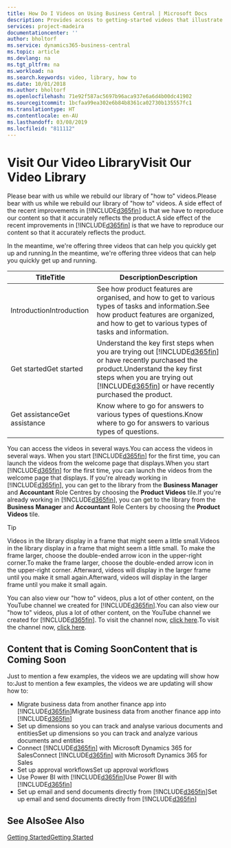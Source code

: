 ```yaml
---
title: How Do I Videos on Using Business Central | Microsoft Docs
description: Provides access to getting-started videos that illustrate how to do common tasks.
services: project-madeira
documentationcenter: ''
author: bholtorf
ms.service: dynamics365-business-central
ms.topic: article
ms.devlang: na
ms.tgt_pltfrm: na
ms.workload: na
ms.search.keywords: video, library, how to
ms.date: 10/01/2018
ms.author: bholtorf
ms.openlocfilehash: 71e92f587ac5697b96aca937e6a6d4b00dc41902
ms.sourcegitcommit: 1bcfaa99ea302e6b84b8361ca02730b135557fc1
ms.translationtype: HT
ms.contentlocale: en-AU
ms.lasthandoff: 03/08/2019
ms.locfileid: "811112"
---
```

# <a name="visit-our-video-library"></a><span data-ttu-id="0d7d2-103">Visit Our Video Library</span><span class="sxs-lookup"><span data-stu-id="0d7d2-103">Visit Our Video Library</span></span>
<span data-ttu-id="0d7d2-104">Please bear with us while we rebuild our library of "how to" videos.</span><span class="sxs-lookup"><span data-stu-id="0d7d2-104">Please bear with us while we rebuild our library of "how to" videos.</span></span> <span data-ttu-id="0d7d2-105">A side effect of the recent improvements in [!INCLUDE[d365fin](includes/d365fin_md.md)] is that we have to reproduce our content so that it accurately reflects the product.</span><span class="sxs-lookup"><span data-stu-id="0d7d2-105">A side effect of the recent improvements in [!INCLUDE[d365fin](includes/d365fin_md.md)] is that we have to reproduce our content so that it accurately reflects the product.</span></span> 

<span data-ttu-id="0d7d2-106">In the meantime, we're offering three videos that can help you quickly get up and running.</span><span class="sxs-lookup"><span data-stu-id="0d7d2-106">In the meantime, we're offering three videos that can help you quickly get up and running.</span></span>

|<span data-ttu-id="0d7d2-107">Title</span><span class="sxs-lookup"><span data-stu-id="0d7d2-107">Title</span></span>|<span data-ttu-id="0d7d2-108">Description</span><span class="sxs-lookup"><span data-stu-id="0d7d2-108">Description</span></span>|
|----|----|
|<span data-ttu-id="0d7d2-109">Introduction</span><span class="sxs-lookup"><span data-stu-id="0d7d2-109">Introduction</span></span>|<span data-ttu-id="0d7d2-110">See how product features are organised, and how to get to various types of tasks and information.</span><span class="sxs-lookup"><span data-stu-id="0d7d2-110">See how product features are organized, and how to get to various types of tasks and information.</span></span>|
|<span data-ttu-id="0d7d2-111">Get started</span><span class="sxs-lookup"><span data-stu-id="0d7d2-111">Get started</span></span>|<span data-ttu-id="0d7d2-112">Understand the key first steps when you are trying out [!INCLUDE[d365fin](includes/d365fin_md.md)] or have recently purchased the product.</span><span class="sxs-lookup"><span data-stu-id="0d7d2-112">Understand the key first steps when you are trying out [!INCLUDE[d365fin](includes/d365fin_md.md)] or have recently purchased the product.</span></span> |
|<span data-ttu-id="0d7d2-113">Get assistance</span><span class="sxs-lookup"><span data-stu-id="0d7d2-113">Get assistance</span></span>|<span data-ttu-id="0d7d2-114">Know where to go for answers to various types of questions.</span><span class="sxs-lookup"><span data-stu-id="0d7d2-114">Know where to go for answers to various types of questions.</span></span>|

<span data-ttu-id="0d7d2-115">You can access the videos in several ways.</span><span class="sxs-lookup"><span data-stu-id="0d7d2-115">You can access the videos in several ways.</span></span> <span data-ttu-id="0d7d2-116">When you start [!INCLUDE[d365fin](includes/d365fin_md.md)] for the first time, you can launch the videos from the welcome page that displays.</span><span class="sxs-lookup"><span data-stu-id="0d7d2-116">When you start [!INCLUDE[d365fin](includes/d365fin_md.md)] for the first time, you can launch the videos from the welcome page that displays.</span></span> <span data-ttu-id="0d7d2-117">If you're already working in [!INCLUDE[d365fin](includes/d365fin_md.md)], you can get to the library from the **Business Manager** and **Accountant** Role Centres by choosing the **Product Videos** tile.</span><span class="sxs-lookup"><span data-stu-id="0d7d2-117">If you're already working in [!INCLUDE[d365fin](includes/d365fin_md.md)], you can get to the library from the **Business Manager** and **Accountant** Role Centers by choosing the **Product Videos** tile.</span></span> 

> [!Tip]  
> <span data-ttu-id="0d7d2-118">Videos in the library display in a frame that might seem a little small.</span><span class="sxs-lookup"><span data-stu-id="0d7d2-118">Videos in the library display in a frame that might seem a little small.</span></span> <span data-ttu-id="0d7d2-119">To make the frame larger, choose the double-ended arrow icon in the upper-right corner.</span><span class="sxs-lookup"><span data-stu-id="0d7d2-119">To make the frame larger, choose the double-ended arrow icon in the upper-right corner.</span></span> <span data-ttu-id="0d7d2-120">Afterward, videos will display in the larger frame until you make it small again.</span><span class="sxs-lookup"><span data-stu-id="0d7d2-120">Afterward, videos will display in the larger frame until you make it small again.</span></span>

<span data-ttu-id="0d7d2-121">You can also view our "how to" videos, plus a lot of other content, on the YouTube channel we created for [!INCLUDE[d365fin](includes/d365fin_md.md)].</span><span class="sxs-lookup"><span data-stu-id="0d7d2-121">You can also view our "how to" videos, plus a lot of other content, on the YouTube channel we created for [!INCLUDE[d365fin](includes/d365fin_md.md)].</span></span> <span data-ttu-id="0d7d2-122">To visit the channel now, [click here](https://go.microsoft.com/fwlink/?linkid=851533).</span><span class="sxs-lookup"><span data-stu-id="0d7d2-122">To visit the channel now, [click here](https://go.microsoft.com/fwlink/?linkid=851533).</span></span>

## <a name="content-that-is-coming-soon"></a><span data-ttu-id="0d7d2-123">Content that is Coming Soon</span><span class="sxs-lookup"><span data-stu-id="0d7d2-123">Content that is Coming Soon</span></span>
<span data-ttu-id="0d7d2-124">Just to mention a few examples, the videos we are updating will show how to:</span><span class="sxs-lookup"><span data-stu-id="0d7d2-124">Just to mention a few examples, the videos we are updating will show how to:</span></span>  

* <span data-ttu-id="0d7d2-125">Migrate business data from another finance app into [!INCLUDE[d365fin](includes/d365fin_md.md)]</span><span class="sxs-lookup"><span data-stu-id="0d7d2-125">Migrate business data from another finance app into [!INCLUDE[d365fin](includes/d365fin_md.md)]</span></span>  
* <span data-ttu-id="0d7d2-126">Set up dimensions so you can track and analyse various documents and entities</span><span class="sxs-lookup"><span data-stu-id="0d7d2-126">Set up dimensions so you can track and analyze various documents and entities</span></span>
* <span data-ttu-id="0d7d2-127">Connect [!INCLUDE[d365fin](includes/d365fin_md.md)] with Microsoft Dynamics 365 for Sales</span><span class="sxs-lookup"><span data-stu-id="0d7d2-127">Connect [!INCLUDE[d365fin](includes/d365fin_md.md)] with Microsoft Dynamics 365 for Sales</span></span>
* <span data-ttu-id="0d7d2-128">Set up approval workflows</span><span class="sxs-lookup"><span data-stu-id="0d7d2-128">Set up approval workflows</span></span>  
* <span data-ttu-id="0d7d2-129">Use Power BI with [!INCLUDE[d365fin](includes/d365fin_md.md)]</span><span class="sxs-lookup"><span data-stu-id="0d7d2-129">Use Power BI with [!INCLUDE[d365fin](includes/d365fin_md.md)]</span></span>  
* <span data-ttu-id="0d7d2-130">Set up email and send documents directly from [!INCLUDE[d365fin](includes/d365fin_md.md)]</span><span class="sxs-lookup"><span data-stu-id="0d7d2-130">Set up email and send documents directly from [!INCLUDE[d365fin](includes/d365fin_md.md)]</span></span>  

## <a name="see-also"></a><span data-ttu-id="0d7d2-131">See Also</span><span class="sxs-lookup"><span data-stu-id="0d7d2-131">See Also</span></span>
[<span data-ttu-id="0d7d2-132">Getting Started</span><span class="sxs-lookup"><span data-stu-id="0d7d2-132">Getting Started</span></span>](product-get-started.md)
